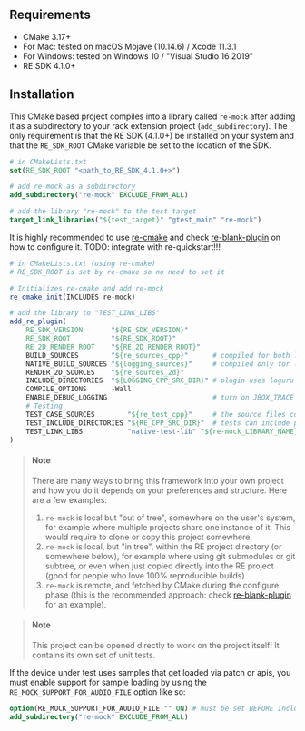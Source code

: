 Requirements
------------

* CMake 3.17+
* For Mac: tested on macOS Mojave (10.14.6) / Xcode 11.3.1
* For Windows: tested on Windows 10 / "Visual Studio 16 2019"
* RE SDK 4.1.0+

Installation
------------

This CMake based project compiles into a library called `re-mock` after adding it as a subdirectory to your rack extension project (`add_subdirectory`). The only requirement is that the RE SDK (4.1.0+) be installed on your system and that the `RE_SDK_ROOT` CMake variable be set to the location of the SDK.

```cmake
# in CMakeLists.txt
set(RE_SDK_ROOT "<path_to_RE_SDK_4.1.0+>")

# add re-mock as a subdirectory
add_subdirectory("re-mock" EXCLUDE_FROM_ALL)

# add the library "re-mock" to the test target
target_link_libraries("${test_target}" "gtest_main" "re-mock")
```

It is highly recommended to use [re-cmake](https://github.com/pongasoft/re-cmake) and check [re-blank-plugin](https://github.com/pongasoft/re-blank-plugin) on how to configure it. TODO: integrate with re-quickstart!!!

```cmake
# in CMakeLists.txt (using re-cmake)
# RE_SDK_ROOT is set by re-cmake so no need to set it

# Initializes re-cmake and add re-mock
re_cmake_init(INCLUDES re-mock)

# add the library to "TEST_LINK_LIBS"
add_re_plugin(
    RE_SDK_VERSION       "${RE_SDK_VERSION}"
    RE_SDK_ROOT          "${RE_SDK_ROOT}"
    RE_2D_RENDER_ROOT    "${RE_2D_RENDER_ROOT}"
    BUILD_SOURCES        "${re_sources_cpp}"      # compiled for both local and jbox builds
    NATIVE_BUILD_SOURCES "${logging_sources}"     # compiled only for local builds
    RENDER_2D_SOURCES    "${re_sources_2d}"
    INCLUDE_DIRECTORIES  "${LOGGING_CPP_SRC_DIR}" # plugin uses loguru
    COMPILE_OPTIONS      -Wall
    ENABLE_DEBUG_LOGGING                          # turn on JBOX_TRACE and loguru
    # Testing
    TEST_CASE_SOURCES        "${re_test_cpp}"     # the source files containing the test cases
    TEST_INCLUDE_DIRECTORIES "${RE_CPP_SRC_DIR}"  # tests can include plugin classes
    TEST_LINK_LIBS           "native-test-lib" "${re-mock_LIBRARY_NAME}"  # tests can link plugin classes
)
```

> #### Note
> There are many ways to bring this framework into your own project and how you do it depends on your preferences
> and structure. Here are a few examples:
> 1. `re-mock` is local but "out of tree", somewhere on the user's system, for example where multiple projects share one instance of it. This would require to clone or copy this project somewhere.
> 2. `re-mock` is local, but "in tree", within the RE project directory (or somewhere below), for example where using git submodules or git subtree, or even when just copied directly into the RE project (good for people who love 100% reproducible builds).
> 3. `re-mock` is remote, and fetched by CMake during the configure phase (this is the recommended approach: check [re-blank-plugin](https://github.com/pongasoft/re-blank-plugin) for an example).

> #### Note
> This project can be opened directly to work on the project itself! It contains its own set of unit tests.

If the device under test uses samples that get loaded via patch or apis, you must enable support for sample loading by using the `RE_MOCK_SUPPORT_FOR_AUDIO_FILE` option like so:

```cmake
option(RE_MOCK_SUPPORT_FOR_AUDIO_FILE "" ON) # must be set BEFORE including re-mock
add_subdirectory("re-mock" EXCLUDE_FROM_ALL)
```
